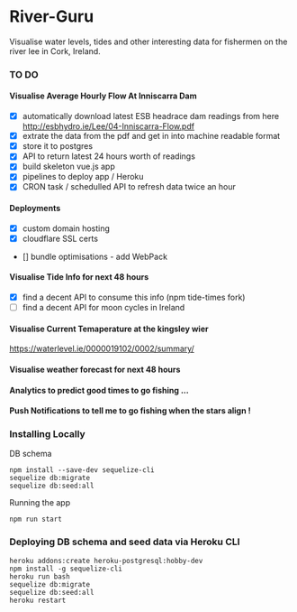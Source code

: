 # River-Guru

Visualise water levels, tides and other interesting data for fishermen on the river lee in Cork, Ireland.

### TO DO

#### Visualise Average Hourly Flow At Inniscarra Dam

- [x] automatically download latest ESB headrace dam readings from here
      http://esbhydro.ie/Lee/04-Inniscarra-Flow.pdf
- [x] extrate the data from the pdf and get in into machine readable format
- [x] store it to postgres
- [x] API to return latest 24 hours worth of readings
- [x] build skeleton vue.js app
- [x] pipelines to deploy app / Heroku
- [x] CRON task / schedulled API to refresh data twice an hour

#### Deployments

- [x] custom domain hosting
- [x] cloudflare SSL certs
- [] bundle optimisations - add WebPack

#### Visualise Tide Info for next 48 hours

- [x] find a decent API to consume this info (npm tide-times fork)
- [ ] find a decent API for moon cycles in Ireland

#### Visualise Current Temaperature at the kingsley wier

https://waterlevel.ie/0000019102/0002/summary/

#### Visualise weather forecast for next 48 hours

#### Analytics to predict good times to go fishing ...

#### Push Notifications to tell me to go fishing when the stars align !

### Installing Locally

DB schema

```
npm install --save-dev sequelize-cli
sequelize db:migrate
sequelize db:seed:all

```

Running the app

```
npm run start
```

### Deploying DB schema and seed data via Heroku CLI

```
heroku addons:create heroku-postgresql:hobby-dev
npm install -g sequelize-cli
heroku run bash
sequelize db:migrate
sequelize db:seed:all
heroku restart

```
